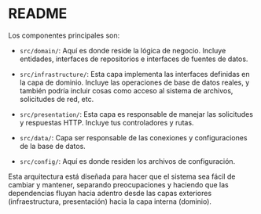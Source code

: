 # README

Los componentes principales son:

- `src/domain/`: Aquí es donde reside la lógica de negocio. Incluye entidades, interfaces de repositorios e interfaces de fuentes de datos.

- `src/infrastructure/`: Esta capa implementa las interfaces definidas en la capa de dominio. Incluye las operaciones de base de datos reales, y también podría incluir cosas como acceso al sistema de archivos, solicitudes de red, etc.

- `src/presentation/`: Esta capa es responsable de manejar las solicitudes y respuestas HTTP. Incluye tus controladores y rutas.

- `src/data/`: Capa ser responsable de las conexiones y configuraciones de la base de datos.

- `src/config/`: Aquí es donde residen los archivos de configuración.

Esta arquitectura está diseñada para hacer que el sistema sea fácil de cambiar y mantener, separando preocupaciones y haciendo que las dependencias fluyan hacia adentro desde las capas exteriores (infraestructura, presentación) hacia la capa interna (dominio).
